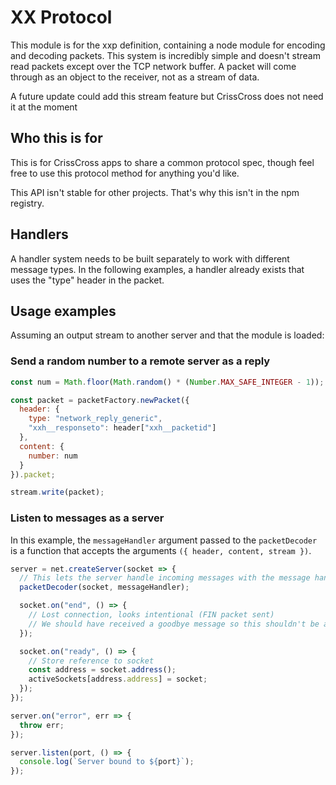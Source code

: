 # XX Protocol
This module is for the xxp definition, containing a node module for encoding
and decoding packets. This system is incredibly simple and doesn't stream
read packets except over the TCP network buffer. A packet will come through as
an object to the receiver, not as a stream of data.

A future update could add this stream feature but CrissCross does not need it
at the moment

## Who this is for
This is for CrissCross apps to share a common protocol spec, though feel free
to use this protocol method for anything you'd like.

This API isn't stable for other projects. That's why this isn't in the npm
registry.

## Handlers
A handler system needs to be built separately to work with different message
types. In the following examples, a handler already exists that uses the "type"
header in the packet.

## Usage examples
Assuming an output stream to another server and that the module is loaded:

### Send a random number to a remote server as a reply

```javascript
const num = Math.floor(Math.random() * (Number.MAX_SAFE_INTEGER - 1));

const packet = packetFactory.newPacket({
  header: {
    type: "network_reply_generic",
    "xxh__responseto": header["xxh__packetid"]
  },
  content: {
    number: num
  }
}).packet;

stream.write(packet);
```

### Listen to messages as a server
In this example, the `messageHandler` argument passed to the `packetDecoder` is
a function that accepts the arguments `({ header, content, stream })`.

```javascript
server = net.createServer(socket => {
  // This lets the server handle incoming messages with the message handlers
  packetDecoder(socket, messageHandler);

  socket.on("end", () => {
    // Lost connection, looks intentional (FIN packet sent)
    // We should have received a goodbye message so this shouldn't be an issue
  });

  socket.on("ready", () => {
    // Store reference to socket
    const address = socket.address();
    activeSockets[address.address] = socket;
  });
});

server.on("error", err => {
  throw err;
});

server.listen(port, () => {
  console.log(`Server bound to ${port}`);
});
```
